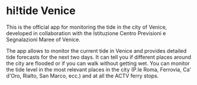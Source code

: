 hi!tide Venice
==============

This is the official app for monitoring the tide in the city of Venice, developed in collaboration with the Istituzione Centro Previsioni e Segnalazioni Maree of Venice.

The app allows to monitor the current tide in Venice and provides detailed tide forecasts for the next two days. It can tell you if different places around the city are flooded or if you can walk without getting wet. You can monitor the tide level in the most relevant places in the city (P.le Roma, Ferrovia, Ca' d'Oro, Rialto, San Marco, ecc.) and at all the ACTV ferry stops.

<p align="center>
[![Download it now!](http://developer.android.com/images/brand/en_generic_rgb_wo_60.png)](https://play.google.com/store/apps/details?id=venice.amphitrite)
</p>
